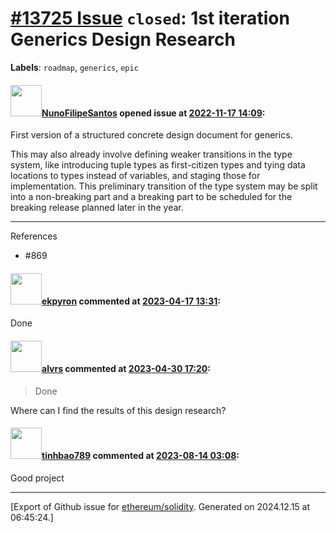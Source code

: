 # [\#13725 Issue](https://github.com/ethereum/solidity/issues/13725) `closed`: 1st iteration Generics Design Research
**Labels**: `roadmap`, `generics`, `epic`


#### <img src="https://avatars.githubusercontent.com/u/2582498?u=a1331723a724eb612a66f75abee3048448e2fe01&v=4" width="50">[NunoFilipeSantos](https://github.com/NunoFilipeSantos) opened issue at [2022-11-17 14:09](https://github.com/ethereum/solidity/issues/13725):

First version of a structured concrete design document for generics.

This may also already involve defining weaker transitions in the type system, like introducing tuple types as first-citizen types and tying data locations to types instead of variables, and staging those for implementation. This preliminary transition of the type system may be split into a non-breaking part and a breaking part to be scheduled for the breaking release planned later in the year.

---
References
- #869

#### <img src="https://avatars.githubusercontent.com/u/1347491?v=4" width="50">[ekpyron](https://github.com/ekpyron) commented at [2023-04-17 13:31](https://github.com/ethereum/solidity/issues/13725#issuecomment-1511356214):

Done

#### <img src="https://avatars.githubusercontent.com/u/89248902?u=e438dee8f813f9cbae28769daae6bdd76871ca82&v=4" width="50">[alvrs](https://github.com/alvrs) commented at [2023-04-30 17:20](https://github.com/ethereum/solidity/issues/13725#issuecomment-1529085620):

> Done

Where can I find the results of this design research?

#### <img src="https://avatars.githubusercontent.com/u/118105452?u=e18d10339d16ebc71c812c62e1c5dba87e74a434&v=4" width="50">[tinhbao789](https://github.com/tinhbao789) commented at [2023-08-14 03:08](https://github.com/ethereum/solidity/issues/13725#issuecomment-1676605797):

Good project


-------------------------------------------------------------------------------



[Export of Github issue for [ethereum/solidity](https://github.com/ethereum/solidity). Generated on 2024.12.15 at 06:45:24.]
